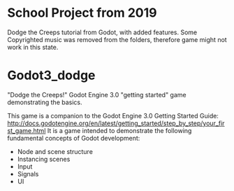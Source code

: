 # School Project from 2019
Dodge the Creeps tutorial from Godot, with added features.
Some Copyrighted music was removed from the folders, therefore game might not work in this state.

# Godot3_dodge
"Dodge the Creeps!"  Godot Engine 3.0 "getting started" game demonstrating the basics.

This game is a companion to the Godot Engine 3.0 Getting Started Guide: http://docs.godotengine.org/en/latest/getting_started/step_by_step/your_first_game.html
It is a game intended to demonstrate the following fundamental concepts of Godot development:

*  Node and scene structure
*  Instancing scenes
*  Input
*  Signals
*  UI
